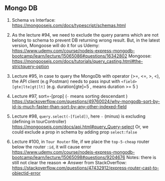 ## Mongo DB

1. Schema vs Interface:
   https://mongoosejs.com/docs/typescript/schemas.html

2. As the lecture #94, we need to exclude the query params which are not belong to schema to prevent DB returning wrong result. But, in the latest version, Mongoose will do it for us
   Udemy: https://www.udemy.com/course/nodejs-express-mongodb-bootcamp/learn/lecture/15065086#questions/16342802
   Mongoose: https://mongoosejs.com/docs/tutorials/query_casting.html#the-strictquery-option

3. Lecture #95, in case to query the MongoDb with operator (>=, <=, >, <), the API client (e.g Postman) needs to pass input with `<field>[gte|lte|gt|lt]` (e.g. duration[gte]=5 , means duration >= 5 )

4. Lecture #97, sort=-[prop] (`-` means sorting descendant )
   https://stackoverflow.com/questions/49760024/why-mongodb-sort-by-id-is-much-faster-than-sort-by-any-other-indexed-field

5. Lecture #98, `query.select(-[field])`, here `-` (minus) is excluding (defining in tourController)
   https://mongoosejs.com/docs/api.html#query_Query-select
   Or, we could exclude a prop in schema by adding prop `select:false`

6. Lecture #100, in `Tour Router` file, if we place the `top-5-cheap` router below the router `:id`, it  will  cause error
   https://www.udemy.com/course/nodejs-express-mongodb-bootcamp/learn/lecture/15065098#questions/9204676
   Notes: there is still not clear the reason
   => Answer from StackOverflow: 
   https://stackoverflow.com/questions/47432912/express-router-cast-to-objectid-error